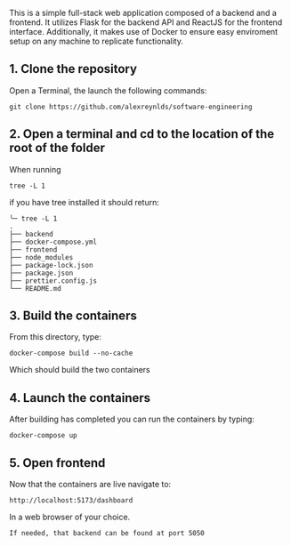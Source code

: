 This is a simple full-stack web application composed of a backend and a frontend. It utilizes Flask for the backend API and ReactJS for the frontend interface. Additionally, it makes use of Docker to ensure easy enviroment setup on any machine to replicate functionality.

## 1. Clone the repository

Open a Terminal, the launch the following commands:

```
git clone https://github.com/alexreynlds/software-engineering
```

## 2. Open a terminal and cd to the location of the root of the folder

When running 

```
tree -L 1
```
if you have tree installed it should return:
```
╰─ tree -L 1
.
├── backend
├── docker-compose.yml
├── frontend
├── node_modules
├── package-lock.json
├── package.json
├── prettier.config.js
└── README.md
```


## 3. Build the containers
From this directory, type:

```
docker-compose build --no-cache
```

Which should build the two containers

## 4. Launch the containers
After building has completed you can run the containers by typing:

```
docker-compose up
```

## 5. Open frontend
Now that the containers are live navigate to:

```
http://localhost:5173/dashboard
```

In a web browser of your choice.

```
If needed, that backend can be found at port 5050
```
